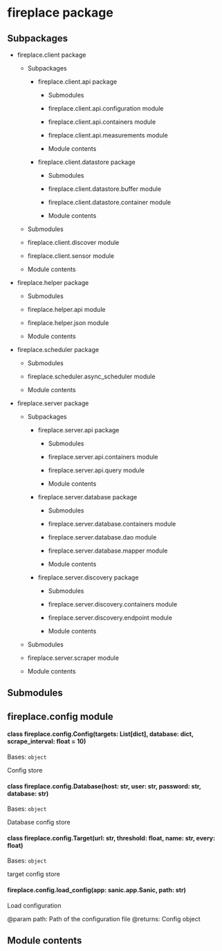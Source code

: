 # fireplace package

## Subpackages

* fireplace.client package

  * Subpackages

    * fireplace.client.api package

      * Submodules

      * fireplace.client.api.configuration module

      * fireplace.client.api.containers module

      * fireplace.client.api.measurements module

      * Module contents

    * fireplace.client.datastore package

      * Submodules

      * fireplace.client.datastore.buffer module

      * fireplace.client.datastore.container module

      * Module contents

  * Submodules

  * fireplace.client.discover module

  * fireplace.client.sensor module

  * Module contents

* fireplace.helper package

  * Submodules

  * fireplace.helper.api module

  * fireplace.helper.json module

  * Module contents

* fireplace.scheduler package

  * Submodules

  * fireplace.scheduler.async_scheduler module

  * Module contents

* fireplace.server package

  * Subpackages

    * fireplace.server.api package

      * Submodules

      * fireplace.server.api.containers module

      * fireplace.server.api.query module

      * Module contents

    * fireplace.server.database package

      * Submodules

      * fireplace.server.database.containers module

      * fireplace.server.database.dao module

      * fireplace.server.database.mapper module

      * Module contents

    * fireplace.server.discovery package

      * Submodules

      * fireplace.server.discovery.containers module

      * fireplace.server.discovery.endpoint module

      * Module contents

  * Submodules

  * fireplace.server.scraper module

  * Module contents


## Submodules

## fireplace.config module


#### class fireplace.config.Config(targets: List[dict], database: dict, scrape_interval: float = 10)
Bases: `object`

Config store


#### class fireplace.config.Database(host: str, user: str, password: str, database: str)
Bases: `object`

Database config store


#### class fireplace.config.Target(url: str, threshold: float, name: str, every: float)
Bases: `object`

target config store


#### fireplace.config.load_config(app: sanic.app.Sanic, path: str)
Load configuration

@param path: Path of the configuration file
@returns: Config object

## Module contents
